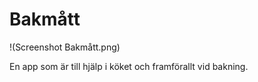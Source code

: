 # Bakmått

!(Screenshot Bakmått.png)

En app som är till hjälp i köket och framförallt vid bakning.
